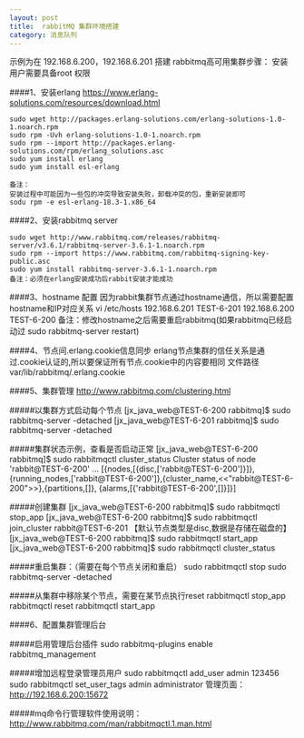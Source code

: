 ```yaml
---
layout: post
title:  rabbitMQ 集群环境搭建
category: 消息队列
---
```



示例为在 192.168.6.200，192.168.6.201 搭建 rabbitmq高可用集群步骤：
安装用户需要具备root 权限

####1、安装erlang
	https://www.erlang-solutions.com/resources/download.html
 
	sudo wget http://packages.erlang-solutions.com/erlang-solutions-1.0-1.noarch.rpm
	sudo rpm -Uvh erlang-solutions-1.0-1.noarch.rpm
	sudo rpm --import http://packages.erlang-solutions.com/rpm/erlang_solutions.asc
	sudo yum install erlang
	sudo yum install esl-erlang

	备注：
	安装过程中可能因为一些包的冲突导致安装失败，卸载冲突的包，重新安装即可
	sodu rpm -e esl-erlang-18.3-1.x86_64

####2、安装rabbitmq server

	sudo wget http://www.rabbitmq.com/releases/rabbitmq-server/v3.6.1/rabbitmq-server-3.6.1-1.noarch.rpm
	sudo rpm --import https://www.rabbitmq.com/rabbitmq-signing-key-public.asc
	sudo yum install rabbitmq-server-3.6.1-1.noarch.rpm
	备注：必须在erlang安装成功后rabbit安装才能成功

####3、hostname 配置
	因为rabbit集群节点通过hostname通信，所以需要配置hostname和IP对应关系
	vi  /etc/hosts
	192.168.6.201  TEST-6-201
	192.168.6.200  TEST-6-200
	备注：修改hostname之后需要重启rabbitmq(如果rabbitmq已经启动过 sudo rabbitmq-server restart)

####4、节点间.erlang.cookie信息同步
	erlang节点集群的信任关系是通过.cookie认证的,所以要保证所有节点.cookie中的内容要相同
	文件路径 var/lib/rabbitmq/.erlang.cookie

####5、集群管理 http://www.rabbitmq.com/clustering.html

#####以集群方式启动每个节点
	[jx_java_web@TEST-6-200 rabbitmq]$ sudo rabbitmq-server -detached
	[jx_java_web@TEST-6-201 rabbitmq]$ sudo rabbitmq-server -detached
	
#####集群状态示例，查看是否启动正常
	[jx_java_web@TEST-6-200 rabbitmq]$ sudo rabbitmqctl cluster_status
	Cluster status of node 'rabbit@TEST-6-200' ...
	[{nodes,[{disc,['rabbit@TEST-6-200']}]},{running_nodes,['rabbit@TEST-6-200']},{cluster_name,<<"rabbit@TEST-6-200">>},{partitions,[]},
 	{alarms,[{'rabbit@TEST-6-200',[]}]}]

#####创建集群
	[jx_java_web@TEST-6-200 rabbitmq]$ sudo rabbitmqctl stop_app 
	[jx_java_web@TEST-6-200 rabbitmq]$  sudo rabbitmqctl join_cluster rabbit@TEST-6-201 【默认节点类型是disc,数据是存储在磁盘的】
	[jx_java_web@TEST-6-200 rabbitmq]$ sudo rabbitmqctl start_app
	[jx_java_web@TEST-6-200 rabbitmq]$ sudo rabbitmqctl cluster_status
	
#####重启集群：（需要在每个节点关闭和重启）
	sudo rabbitmqctl stop
	sudo rabbitmq-server -detached
	
#####从集群中移除某个节点，需要在某节点执行reset
	rabbitmqctl stop_app
	rabbitmqctl reset
rabbitmqctl start_app

####6、配置集群管理后台

#####启用管理后台插件
	sudo rabbitmq-plugins enable rabbitmq_management
	
#####增加远程登录管理员用户
	sudo rabbitmqctl  add_user  admin 123456
	sudo rabbitmqctl  set_user_tags  admin  administrator
	管理页面：http://192.168.6.200:15672 

#####mq命令行管理软件使用说明：
	http://www.rabbitmq.com/man/rabbitmqctl.1.man.html










 